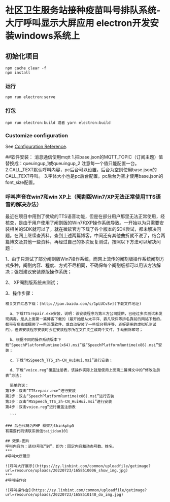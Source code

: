 # 社区卫生服务站接种疫苗叫号排队系统-大厅呼叫显示大屏应用 electron开发安装windows系统上

## 初始化项目
```
npm cache clear -f
npm install
```

### 运行
```
npm run electron:serve
```

### 打包
```
npm run electron:build 或者 yarn electron:build
```

### Customize configuration
See [Configuration Reference](https://cli.vuejs.org/config/).

##软件安装：
消息通信使用mqtt
1.把base.json的MQTT_TOPIC（订阅主题）值替换成：queuingup_1或queuingup_2 注意每一个值只能配置一台。
2.CALL_TEXT默认呼叫内容，pc后台可以设置，后台为空则使用base.json的CALL_TEXT呼叫。
3.字体大小也是pc后台配置，pc后台为空才使用base.json的font_size配置。
### 呼叫声音在win7和win XP上（阉割版Win7/XP无法正常使用TTS语音的解决办法）
最近在项目中用到了微软的TTS语音功能，但是在部分用户那里无法正常使用，经核查，是由于用户使用了阉割版的Win7和XP操作系统导致。一开始以为只需要安装相关的SDK就可以了，就在微软官方下载了各个版本的SDK尝试，都未解决问题。在网上继续查资料，查到上述两篇博客，中间还有其他曲折就不说了，结合两篇博文及其他一些资料，再经过自己的多次反复测试，按照以下方法可以解决问题：

1、由于只测试了部分阉割版Win7操作系统，而网上流传的阉割版操作系统阉割方式多种，阉割内容、程度、方式不尽相同，不确保每个阉割版都可以用该方法解决；强烈建议安装原版操作系统；

2、 XP阉割版系统未测试；

3、操作步骤：

    相关文件汇总下载：[http://pan.baidu.com/s/1pLUCvSv](下载文件地址)
  ```
    a、下载TTSrepair.exe安装，说明：该安装程序为第三方公司提供，已经过多次测试未发现病毒，是从上面第一篇博客下载的（最开始是从太平洋、霏凡软件等排名靠前的网站下载的，都带有病毒或捆绑了一些流氓软件，或自动安装了一些后台程序等，还好是用的虚拟机测试的），但该安装程序安装时会在安装程序所在文件夹生成两个文件，手动删除即可；

    b、根据不同的操作系统版本下载“SpeechPlatformRuntime(x64).msi”或“SpeechPlatformRuntime(x86).msi”安装；

    c、下载“MSSpeech_TTS_zh-CN_HuiHui.msi”进行安装；

    d、下载“voice.reg”覆盖注册表，该操作实际上就是使用上面第二篇博文中的“修改注册表”方法；
    
    简单的说：
第1步：双击“TTSrepair.exe”进行安装
第2步：双击“SpeechPlatformRuntime(x86).msi”进行安装
第3步：双击“MSSpeech_TTS_zh-CN_HuiHui.msi”进行安装
第4步：双击voice.reg”进行覆盖注册表
    
    ```

### 后台代码为PHP 框架为thinkphp5
有需要代码请联系微信taijidao101

## 效果-图片
呼叫内容为：请XX号张“到”，即为：固定内容和动态号数、姓名。
***
#呼叫大厅展示

![呼叫大厅展示](https://zy.linbint.com/common/uploadfile/getimage?url=resource/uploads/20220723/1658510006_show_img.jpg)
***
#呼叫操作台

![呼叫操作台](https://zy.linbint.com/common/uploadfile/getimage?url=resource/uploads/20220723/1658510140_do_img.jpg)

